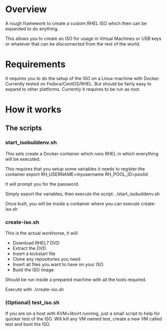 # Overview

A rough framework to create a custom RHEL ISO which then can be expanded to do anything.

This allows you to create an ISO for usage in Virtual Machines or USB keys or whatever that can be disconnected from the rest of the world.

# Requirements

It requires you to do the setup of the ISO on a Linux-machine with Docker. Currently tested on Fedora/CentOS/RHEL. But should be fairly easy to expand to other platforms. Currently it requires to be run as root.

# How it works

## The scripts

### start_isobuildenv.sh
This sets create a Docker container which runs RHEL in which everything will be executed.

This requires that you setup some variables it needs to register the container
  export RH_USERNAME=myusername RH_POOL_ID=poolid

It will prompt you for the password.

Simply export the variables, then execute the script:
  ./start_isobuildenv.sh

Once built, you will be inside a container where you can execute create-iso.sh

### create-iso.sh

This is the actual workhorse, it will:
  * Download RHEL7 DVD
  * Extract the DVD
  * Insert a kickstart file
  * Clone any repositories you need
  * Insert all files you want to have on your ISO
  * Build the ISO image

Should be run inside a prepared machine with all the tools required. 

Execute with
  ./create-iso.sh

### (Optional) test_iso.sh

If you are on a host with KVM+libvirt running, just a small script to help for quicker test of the ISO. Will kill any VM named test, create a new VM called test and boot the ISO.
